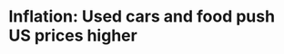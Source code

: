 <head>
  <title>Today's Business News</title>
</head>
<body>
  <link rel="full_BBC" type="text/css" href="https://www.bbc.com/news/business-57573387">
  <h1><bold>Inflation: Used cars and food push US prices higher</bold></h1>
  

